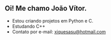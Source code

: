## Oi! Me chamo João Vítor.
- Estou criando projetos em Python e C.
- Estudando C++
- Contato por e-mail: xiquesasu@hotmail.com

